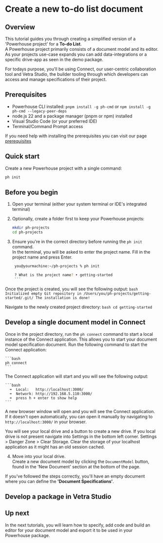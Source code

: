 # Create a new to-do list document

## Overview

This tutorial guides you through creating a simplified version of a 'Powerhouse project' for a **To-do List**.  
A Powerhouse project primarily consists of a document model and its editor. 
As your projects use-case expands you can add data-integrations or a specific drive-app as seen in the demo package. 

For todays purpose, you'll be using Connect, our user-centric collaboration tool and Vetra Studio, the builder tooling through which developers can access and manage specifications of their project. 

## Prerequisites

- Powerhouse CLI installed: `pnpm install -g ph-cmd` or `npm install -g ph-cmd --legacy-peer-deps`
- node.js 22 and a package manager (pnpm or npm) installed
- Visual Studio Code (or your preferred IDE)
- Terminal/Command Prompt access

If you need help with installing the prerequisites you can visit our page [prerequisites](/academy/MasteryTrack/BuilderEnvironment/Prerequisites)

## Quick start

Create a new Powerhouse project with a single command:

```bash
ph init
```

## Before you begin

1. Open your terminal (either your system terminal or IDE's integrated terminal)
2. Optionally, create a folder first to keep your Powerhouse projects:

   ```bash
   mkdir ph-projects
   cd ph-projects
   ```

3. Ensure you're in the correct directory before running the `ph init` command.  
   In the terminal, you will be asked to enter the project name. Fill in the project name and press Enter.

   ````bash
    you@yourmachine:~/ph-projects % ph init

    ? What is the project name? ‣ getting-started
    ```


Once the project is created, you will see the following output:
    ```bash
    Initialized empty Git repository in /Users/you/ph-projects/getting-started/.git/
    The installation is done!
    ```

Navigate to the newly created project directory:
    ```bash
    cd getting-started
    ```

## Develop a single document model in Connect

Once in the project directory, run the `ph connect` command to start a local instance of the Connect application. This allows you to start your document model specification document.
Run the following command to start the Connect application:

    ```bash
    ph connect
    ```

The Connect application will start and you will see the following output:

    ```bash
      ➜  Local:   http://localhost:3000/
      ➜  Network: http://192.168.5.110:3000/
      ➜  press h + enter to show help
    ```

A new browser window will open and you will see the Connect application. If it doesn't open automatically, you can open it manually by navigating to `http://localhost:3000/` in your browser.

You will see your local drive and a button to create a new drive.
If you local drive is not present navigate into Settings in the bottom left corner. Settings > Danger Zone > Clear Storage.
Clear the storage of your localhost application as it might has an old session cached.

4. Move into your local drive.  
   Create a new document model by clicking the `DocumentModel` button, found in the 'New Document' section at the bottom of the page.

If you've followed the steps correctly, you'll have an empty document where you can define the **'Document Specifications'**.

## Develop a package in Vetra Studio



## Up next

In the next tutorials, you will learn how to specify, add code and build an editor for your document model and export it to be used in your Powerhouse package.

